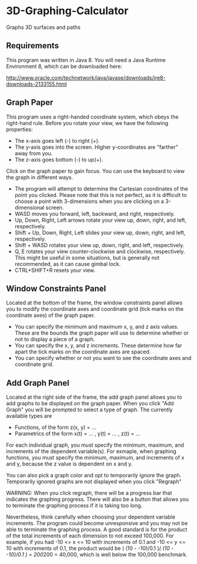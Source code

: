 3D-Graphing-Calculator
======================

Graphs 3D surfaces and paths

Requirements
-----
This program was written in Java 8. You will need a Java Runtime Environment 8, which can be downloaded here:

http://www.oracle.com/technetwork/java/javase/downloads/jre8-downloads-2133155.html

Graph Paper
-----

This program uses a right-handed coordinate system, which obeys the right-hand rule. Before you rotate your view, we have the following properties:

* The x-axis goes left (-) to right (+).
* The y-axis goes into the screen. Higher y-coordinates are "farther" away from you.
* The z-axis goes bottom (-) to up(+).

Click on the graph paper to gain focus. You can use the keyboard to view the graph in different ways.

* The program will attempt to determine the Cartesian coordinates of the point you clicked. Please note that this is not perfect, as it is difficult to choose a point with 3-dimensions when you are clicking on a 3-dimensional screen.
* WASD moves you forward, left, backward, and right, respectively.
* Up, Down, Right, Left arrows rotate your view up, down, right, and left, respectively.
* Shift + Up, Down, Right, Left slides your view up, down, right, and left, respectively.
* Shift + WASD rotates your view up, down, right, and left, respectively.
* Q, E rotates your view counter-clockwise and clockwise, respectively. This might be useful in some situations, but is generally not recommended, as it can cause gimbal lock.
* CTRL+SHIFT+R resets your view.

Window Constraints Panel
-----

Located at the bottom of the frame, the window constraints panel allows you to modify the coordinate axes and coordinate grid (tick marks on the coordinate axes) of the graph paper.

* You can specify the minimum and maximum x, y, and z axis values. These are the bounds the graph paper will use to determine whether or not to display a piece of a graph.
* You can specify the x, y, and z increments. These determine how far apart the tick marks on the coordinate axes are spaced.
* You can specify whether or not you want to see the coordinate axes and coordinate grid.

Add Graph Panel
-----

Located at the right side of the frame, the add graph panel allows you to add graphs to be displayed on the graph paper. When you click "Add Graph" you will be prompted to select a type of graph. The currently available types are

* Functions, of the form z(x, y) = ...
* Parametrics of the form x(t) = ... , y(t) = ... , z(t) = ...

For each individual graph, you must specify the minimum, maximum, and increments of the dependent variable(s). For exmaple, when graphing functions, you must specify the minimum, maximum, and increments of x and y, because the z value is dependent on x and y.

You can also pick a graph color and opt to temporarily ignore the graph. Temporarily ignored graphs are not displayed when you click "Regraph"

WARNING: When you click regraph, there will be a progress bar that indicates the graphing progress. There will also be a button that allows you to terminate the graphing process if it is taking too long. 

Nevertheless, think carefully when choosing your dependent variable increments. The program could become unresponsive and you may not be able to terminate the graphing process. A good standard is for the product of the total increments of each dimension to not exceed 100,000. For example, if you had -10 <= x <= 10 with increments of 0.1 and -10 <= y <= 10 with increments of 0.1, the product would be ( (10 - -10)/0.1 )*( (10 - -10)/0.1 ) = 200*200 = 40,000, which is well below the 100,000 benchmark.

